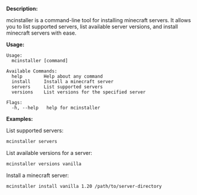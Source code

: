 **Description:**

mcinstaller is a command-line tool for installing minecraft servers. It allows you to list supported servers, list available server versions, and install minecraft servers with ease.

**Usage:**

```
Usage:
  mcinstaller [command]

Available Commands:
  help        Help about any command
  install     Install a minecraft server
  servers     List supported servers
  versions    List versions for the specified server

Flags:
  -h, --help   help for mcinstaller
```

**Examples:**

List supported servers:
```sh
mcinstaller servers
```

List available versions for a server:
```sh
mcinstaller versions vanilla
```

Install a minecraft server:
```sh
mcinstaller install vanilla 1.20 /path/to/server-directory
```
